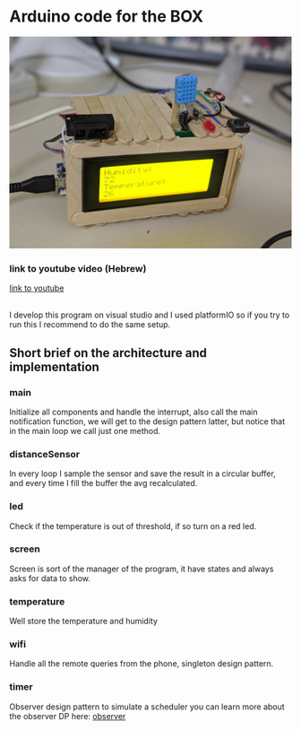 # Arduino code for the BOX

![The BOX](https://github.com/dolby360/Temperature-distance-screen-Arduino/blob/master/The%20BOX.jpeg?raw=true)

### link to youtube video (Hebrew)
[link to youtube](https://www.youtube.com/watch?v=Jsip-A6hjkM&t=2s)

<br/>
I develop this program on visual studio and I used platformIO so if you try to run this I recommend to do the same setup.<br/>

## Short brief on the architecture and implementation 

### main
Initialize all components and handle the interrupt, also call the main notification function, we will get to the design pattern latter, but notice that in the main loop we call just one method.

### distanceSensor
In every loop I sample the sensor and save the result in a circular buffer, and every time I fill the buffer the avg recalculated.

### led
Check if the temperature is out of threshold, if so turn on a red led.

### screen
Screen is sort of the manager of the program, it have states and always asks for data to show.

### temperature
Well store the temperature and humidity 

### wifi
Handle all the remote queries from the phone, singleton design pattern.

### timer
Observer design pattern to simulate a scheduler you can learn more about the observer DP here:
[observer](https://sourcemaking.com/design_patterns/observer)


